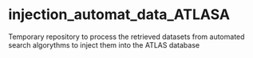 # injection_automat_data_ATLASA
Temporary repository to process the retrieved datasets from automated search algorythms to inject them into the ATLAS database
